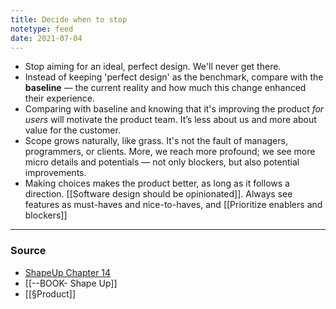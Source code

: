 ```yaml
---
title: Decide when to stop
notetype: feed
date: 2021-07-04
---
```


- Stop aiming for an ideal, perfect design. We'll never get there.
- Instead of keeping 'perfect design' as the benchmark, compare with the **baseline** — the current reality and how much this change enhanced their experience. 
- Comparing with baseline and knowing that it's improving the product _for users_ will motivate the product team. It’s less about us and more about value for the customer.
- Scope grows naturally, like grass. It's not the fault of managers, programmers, or clients. More, we reach more profound; we see more micro details and potentials — not only blockers, but also potential improvements. 
- Making choices makes the product better, as long as it follows a direction. [[Software design should be opinionated]]. Always see features as must-haves and nice-to-haves, and [[Prioritize enablers and blockers]]

---

### Source 
- [ShapeUp Chapter 14](https://basecamp.com/shapeup/3.5-chapter-14)
- [[--BOOK- Shape Up]]
- [[§Product]]